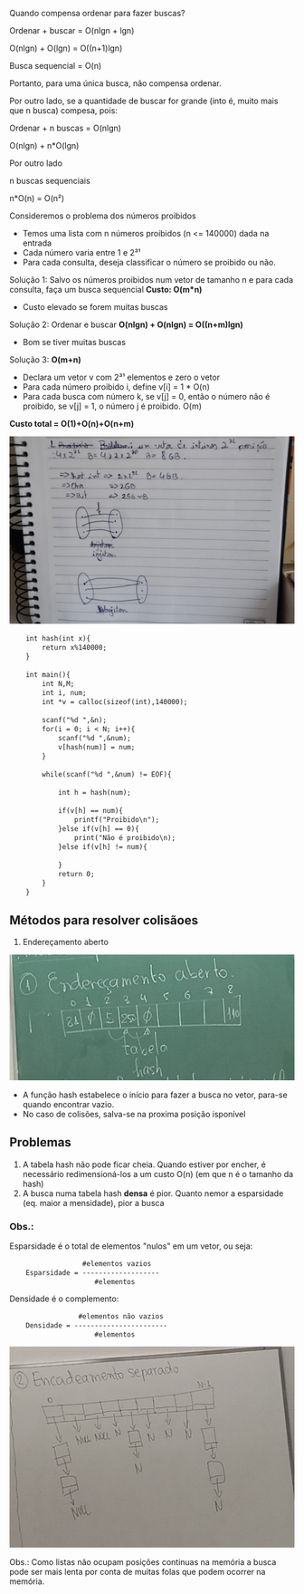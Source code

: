 Quando compensa ordenar para fazer buscas?

Ordenar + buscar = O(nlgn + lgn)

O(nlgn) + O(lgn) = O((n+1)lgn)

Busca sequencial = O(n)

Portanto, para uma única busca, não compensa ordenar.

Por outro lado, se a quantidade de buscar for grande (into é, muito mais que n busca) compesa, pois:

Ordenar + n buscas = O(nlgn)

O(nlgn) + n*O(lgn)

Por outro lado

n buscas sequenciais

n*O(n) = O(n²)

Consideremos o problema dos números proibidos

- Temos uma lista com n números proibidos (n <= 140000) dada na entrada
- Cada número varia entre 1 e 2³¹
- Para cada consulta, deseja classificar o número se proibido ou não.

Solução 1: Salvo os números proibidos num vetor de tamanho n e para cada consulta, faça um busca sequencial **Custo: O(m*n)**

- Custo elevado se forem muitas buscas
  
Solução 2: Ordenar e buscar **O(nlgn) + O(nlgn) = O((n+m)lgn)**

- Bom se tiver muitas buscas

Solução 3: **O(m+n)**

- Declara um vetor v com 2³¹ elementos e zero o vetor
- Para cada número proibido i, define v[i] = 1 * O(n)
- Para cada busca com número k, se v[j] = 0, então o número não é proibido, se v[j] = 1, o número j é proibido. O(m)

**Custo total = O(1)+O(n)+O(n+m)**

<div align="center">
	<img src="./fotos/quadro4.jpeg" alt="quadro">
</div>

		int hash(int x){
			return x%140000;
		}

		int main(){
			int N,M;
			int i, num;
			int *v = calloc(sizeof(int),140000);

			scanf("%d ",&n);
			for(i = 0; i < N; i++){
				scanf("%d ",&num);
				v[hash(num)] = num;
			}

			while(scanf("%d ",&num) != EOF){

				int h = hash(num);

				if(v[h] == num){
					printf("Proibido\n");
				}else if(v[h] == 0){
					print("Não é proibido\n);
				}else if(v[h] != num){
					
				}
				return 0;
			}
		}

## Métodos para resolver colisãoes

1) Endereçamento aberto

<div align="center">
	<img src="./fotos/quadro5.jpeg" alt="quadro">
</div>

-	A função hash estabelece o início para fazer a busca no vetor, para-se quando encontrar vazio.
-	No caso de colisões, salva-se na proxima posição isponível

## Problemas
1) A tabela hash não pode ficar cheia. Quando estiver por encher, é necessário redimensioná-los a um custo O(n) (em que n é o tamanho da hash)
2) A busca numa tabela hash **densa** é pior. Quanto nemor a esparsidade (eq. maior a mensidade), pior a busca

### Obs.:

Esparsidade é o total de elementos "nulos" em um vetor, ou seja:


		              #elementos vazios
		Esparsidade = -------------------
					     #elementos

Densidade é o complemento:

					 #elementos não vazios
		Densidade = -----------------------
					 	 #elementos

<div align="center">
	<img src="./fotos/quadro6.jpeg" alt="quadro">
</div>

Obs.: Como listas não ocupam posições continuas na memória a busca pode ser mais lenta por conta de muitas folas que podem ocorrer na memória.